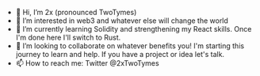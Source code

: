 - 👋 Hi, I’m 2x (pronounced TwoTymes)
- 👀 I’m interested in web3 and whatever else will change the world
- 🌱 I’m currently learning Solidity and strengthening my React skills. Once I'm done here I'll switch to Rust.
- 💞️ I’m looking to collaborate on whatever benefits you! I'm starting this journey to learn and help. If you have a project or idea let's talk.
- 📫 How to reach me: Twitter @2xTwoTymes

<!---
TwoTymes/TwoTymes is a ✨ special ✨ repository because its `README.md` (this file) appears on your GitHub profile.
You can click the Preview link to take a look at your changes.
--->

